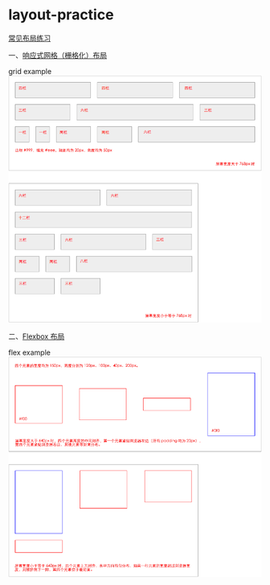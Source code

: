 # layout-practice
[常见布局练习](http://cucluoting.github.io/layout-practice/)

一、[响应式网格（栅格化）布局](http://ife.baidu.com/task/detail?taskId=8)

grid example
![](https://raw.githubusercontent.com/cucluoting/layout-practice/master/img/grid%20example.png)

二、[Flexbox 布局](http://ife.baidu.com/task/detail?taskId=10)

flex example
![](https://raw.githubusercontent.com/cucluoting/layout-practice/master/img/flex%20example.png)
